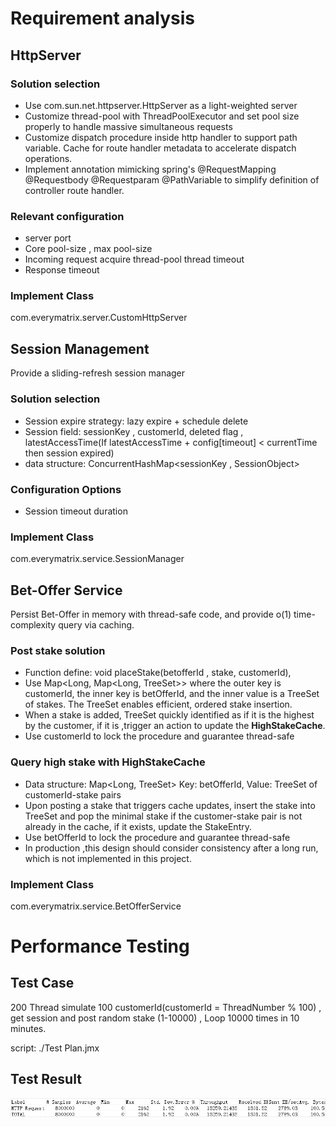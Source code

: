 # Requirement analysis

## HttpServer

### Solution selection

- Use com.sun.net.httpserver.HttpServer as a light-weighted server
- Customize thread-pool with ThreadPoolExecutor and set pool size properly to handle massive simultaneous requests
- Customize dispatch procedure inside http handler to support path variable. Cache for route handler metadata to
  accelerate dispatch operations.
- Implement annotation mimicking spring's @RequestMapping @Requestbody @Requestparam @PathVariable to simplify
  definition of controller route handler.

### Relevant configuration

- server port
- Core pool-size , max pool-size
- Incoming request acquire thread-pool thread timeout
- Response timeout

### Implement Class

com.everymatrix.server.CustomHttpServer

## Session Management

Provide a sliding-refresh session manager

### Solution selection

- Session expire strategy: lazy expire + schedule delete
- Session field: sessionKey , customerId, deleted flag , latestAccessTime(If latestAccessTime + config[timeout] <
  currentTime then session expired)
- data structure: ConcurrentHashMap<sessionKey , SessionObject>

### Configuration Options

- Session timeout duration

### Implement Class

com.everymatrix.service.SessionManager

## Bet-Offer Service

Persist Bet-Offer in memory with thread-safe code, and provide o(1) time-complexity query  via caching.

### Post stake solution

- Function define: void placeStake(betofferId , stake, customerId),
- Use Map<Long, Map<Long, TreeSet<Integer>>> where the outer key is customerId, the inner key is betOfferId, and the
  inner value is a TreeSet of stakes. The TreeSet enables efficient, ordered stake insertion.
- When a stake is added, TreeSet quickly identified as if it is the highest by the customer, if it is ,trigger an action
  to update the **HighStakeCache**.
- Use customerId to lock the procedure and guarantee thread-safe

### Query high stake with HighStakeCache

- Data structure: Map<Long, TreeSet<StakeEntry>>  Key: betOfferId, Value: TreeSet of customerId-stake pairs
- Upon posting a stake that triggers cache updates, insert the stake into TreeSet<StakeEntry> and pop the minimal stake if the customer-stake pair is not already in the cache, if it exists, update the StakeEntry.
- Use betOfferId to lock the procedure and guarantee thread-safe
- In production ,this design should consider consistency after a long run, which is not implemented in this project.


### Implement Class
com.everymatrix.service.BetOfferService

# Performance Testing

## Test Case
200 Thread simulate 100 customerId(customerId = ThreadNumber % 100) , get session and post random stake (1-10000) , Loop 10000 times in 10 minutes.

script: ./Test Plan.jmx
## Test Result
![img_1.png](img_1.png)
